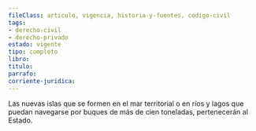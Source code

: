 ```yaml
---
fileClass: articulo, vigencia, historia-y-fuentes, codigo-civil
tags:
- derecho-civil
- derecho-privado
estado: vigente
tipo: completo
libro:
titulo:
parrafo:
corriente-juridica:
---
```

Las nuevas islas que se formen en el mar territorial o en ríos y lagos que puedan navegarse por buques de más de cien toneladas, pertenecerán al Estado.